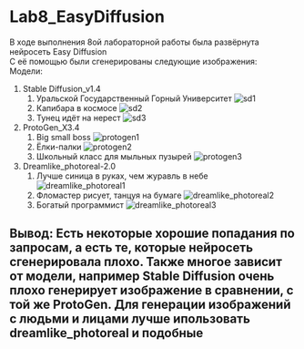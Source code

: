 # Lab8_EasyDiffusion
В ходе выполнения 8ой лабораторной работы была развёрнута нейросеть Easy Diffusion  
С её помощью были сгенерированы следующие изображения:  
Модели:
1.  Stable Diffusion_v1.4
    1) Уральской Государственный Горный Университет
    ![sd1](https://github.com/NWRecognize/Lab8_EasyDiffusion/assets/118212881/8fc8c10d-671b-4139-b768-569090b98745)
    2) Капибара в космосе
    ![sd2](https://github.com/NWRecognize/Lab8_EasyDiffusion/assets/118212881/1ad3566a-90c5-4f02-94cc-89c6a04ba383)
    3) Тунец идёт на нерест
    ![sd3](https://github.com/NWRecognize/Lab8_EasyDiffusion/assets/118212881/b0d6b07b-1394-4c30-b9db-20f989b23e74)
2. ProtoGen_X3.4
    1) Big small boss
    ![protogen1](https://github.com/NWRecognize/Lab8_EasyDiffusion/assets/118212881/531676c9-709f-4931-8395-b5599c5c1da6)
    2) Ёлки-палки
    ![protogen2](https://github.com/NWRecognize/Lab8_EasyDiffusion/assets/118212881/f84d6f5e-9854-4d63-b120-170460e58c15)
    3) Школьный класс для мыльных пузырей
    ![protogen3](https://github.com/NWRecognize/Lab8_EasyDiffusion/assets/118212881/fd604b5d-c61f-42e6-ab68-f10f2d780eb2)
3. Dreamlike_photoreal-2.0
    1) Лучше синица в руках, чем журавль в небе
    ![dreamlike_photoreal1](https://github.com/NWRecognize/Lab8_EasyDiffusion/assets/118212881/114734da-a2be-4b62-b923-70f9a540f421)
    2) Фломастер рисует, танцуя на бумаге
    ![dreamlike_photoreal2](https://github.com/NWRecognize/Lab8_EasyDiffusion/assets/118212881/ed737153-e34e-4d66-a9ed-1b69516ab9ba)
    3) Богатый программист
    ![dreamlike_photoreal3](https://github.com/NWRecognize/Lab8_EasyDiffusion/assets/118212881/986ba999-fd4a-4283-bf9a-7e07c9777bfc)  
<h2>Вывод: Есть некоторые хорошие попадания по запросам, а есть те, которые нейросеть сгенерировала плохо.
Также многое зависит от модели, например Stable Diffusion очень плохо генерирует изображение в сравнении, с той же ProtoGen.  
Для генерации изображений с людьми и лицами лучше ипользовать dreamlike_photoreal и подобные</h2>
